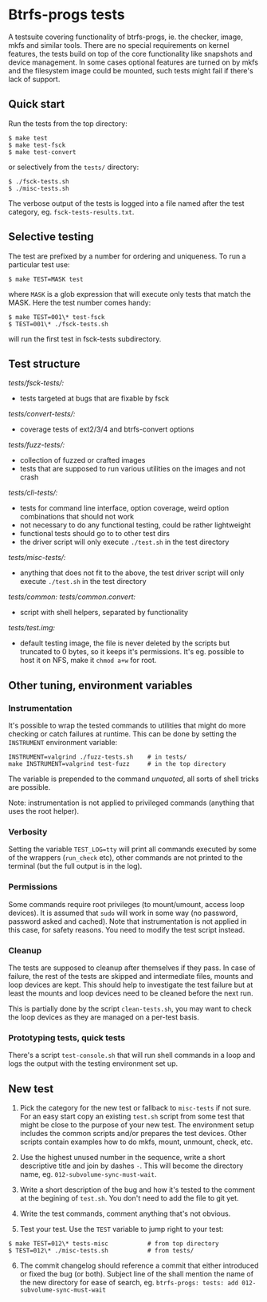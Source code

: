 # Btrfs-progs tests

A testsuite covering functionality of btrfs-progs, ie. the checker, image, mkfs
and similar tools. There are no special requirements on kernel features, the
tests build on top of the core functionality like snapshots and device
management. In some cases optional features are turned on by mkfs and the
filesystem image could be mounted, such tests might fail if there's lack of
support.

## Quick start

Run the tests from the top directory:

```shell
$ make test
$ make test-fsck
$ make test-convert
```

or selectively from the `tests/` directory:

```shell
$ ./fsck-tests.sh
$ ./misc-tests.sh
```

The verbose output of the tests is logged into a file named after the test
category, eg. `fsck-tests-results.txt`.

## Selective testing

The test are prefixed by a number for ordering and uniqueness. To run a
particular test use:

```shell
$ make TEST=MASK test
```

where `MASK` is a glob expression that will execute only tests
that match the MASK. Here the test number comes handy:

```shell
$ make TEST=001\* test-fsck
$ TEST=001\* ./fsck-tests.sh
```

will run the first test in fsck-tests subdirectory.


## Test structure

*tests/fsck-tests/:*

  * tests targeted at bugs that are fixable by fsck

*tests/convert-tests/:*

  * coverage tests of ext2/3/4 and btrfs-convert options

*tests/fuzz-tests/:*

  * collection of fuzzed or crafted images
  * tests that are supposed to run various utilities on the images and not
    crash

*tests/cli-tests/:*

  * tests for command line interface, option coverage, weird option combinations that should not work
  * not necessary to do any functional testing, could be rather lightweight
  * functional tests should go to to other test dirs
  * the driver script will only execute `./test.sh` in the test directory

*tests/misc-tests/:*

  * anything that does not fit to the above, the test driver script will only
    execute `./test.sh` in the test directory

*tests/common:*
*tests/common.convert:*

  * script with shell helpers, separated by functionality

*tests/test.img:*

  * default testing image, the file is never deleted by the scripts but
    truncated to 0 bytes, so it keeps it's permissions. It's eg. possible to
    host it on NFS, make it `chmod a+w` for root.


## Other tuning, environment variables

### Instrumentation

It's possible to wrap the tested commands to utilities that might do more
checking or catch failures at runtime. This can be done by setting the
`INSTRUMENT` environment variable:

```shell
INSTRUMENT=valgrind ./fuzz-tests.sh    # in tests/
make INSTRUMENT=valgrind test-fuzz     # in the top directory
```

The variable is prepended to the command *unquoted*, all sorts of shell tricks
are possible.

Note: instrumentation is not applied to privileged commands (anything that uses
the root helper).

### Verbosity

Setting the variable `TEST_LOG=tty` will print all commands executed by some of
the wrappers (`run_check` etc), other commands are not printed to the terminal
(but the full output is in the log).

### Permissions

Some commands require root privileges (to mount/umount, access loop devices).
It is assumed that `sudo` will work in some way (no password, password asked
and cached). Note that instrumentation is not applied in this case, for safety
reasons. You need to modify the test script instead.

### Cleanup

The tests are supposed to cleanup after themselves if they pass. In case of
failure, the rest of the tests are skipped and intermediate files, mounts and
loop devices are kept. This should help to investigate the test failure but at
least the mounts and loop devices need to be cleaned before the next run.

This is partially done by the script `clean-tests.sh`, you may want to check
the loop devices as they are managed on a per-test basis.

### Prototyping tests, quick tests

There's a script `test-console.sh` that will run shell commands in a loop and
logs the output with the testing environment set up.

## New test

1. Pick the category for the new test or fallback to `misc-tests` if not sure. For
an easy start copy an existing `test.sh` script from some test that might be
close to the purpose of your new test. The environment setup includes the
common scripts and/or prepares the test devices. Other scripts contain examples
how to do mkfs, mount, unmount, check, etc.

2. Use the highest unused number in the sequence, write a short descriptive title
and join by dashes `-`. This will become the directory name, eg. `012-subvolume-sync-must-wait`.

3. Write a short description of the bug and how it's tested to the comment at the
begining of `test.sh`. You don't need to add the file to git yet.

4. Write the test commands, comment anything that's not obvious.

5. Test your test. Use the `TEST` variable to jump right to your test:
```shell
$ make TEST=012\* tests-misc           # from top directory
$ TEST=012\* ./misc-tests.sh           # from tests/
```

6. The commit changelog should reference a commit that either introduced or
  fixed the bug (or both). Subject line of the shall mention the name of the
  new directory for ease of search, eg. `btrfs-progs: tests: add 012-subvolume-sync-must-wait`

